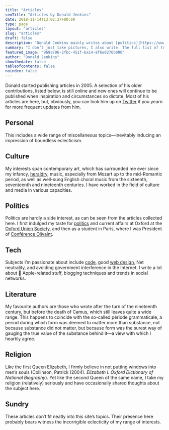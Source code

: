 ```yaml
---
title: "Articles"
seoTitle: "Articles by Donald Jenkins"
date: 2018-11-14T13:02:27+00:00
type: page
layout: "articles"
slug: "articles"
draft: false
description: "Donald Jenkins mainly writes about [politics](https://www.donaldjenkins.com/politics/), [tech](https://www.donaldjenkins.com/tech/), and [culture](https://www.donaldjenkins.com/culture/)."
summary: "I don’t just take pictures, I also write. The full list of topics is on the [Articles](https://www.donaldjenkins.com/articles/) page, but I mainly write about [politics](https://www.donaldjenkins.com/politics/), [tech](https://www.donaldjenkins.com/tech/), and [culture](https://www.donaldjenkins.com/culture/). In addition to subjects of a strictly [personal](https://www.donaldjenkins.com/personal/) nature, I’ve also occasionally written about [literature](https://www.donaldjenkins.com/literature/) and [religion](https://www.donaldjenkins.com/religion/)."
featured_image: "969a796-2fbc-451f-ba14-8f6e0276b000"
author: "Donald Jenkins"
showthedate: false
tableofcontents: false
noindex: false
---
```


Donald started publishing articles in 2005. A selection of his older contributions, listed below, is still online and new ones will continue to be published when inspiration and circumstances so dictate. Most of his articles are here, but, obviously, you can look him up on [Twitter](https://www.twitter.com/donaldjenkins) if you yearn for more frequent updates from him.</aside>

## Personal

This includes a wide range of miscellaneous topics—inevitably inducing an impression of boundless eclecticism.

## Culture

My interests span contemporary art, which has surrounded me ever since my infancy, [heraldry](https://cdn.donaldjenkins.com/documents/jenkins-arms-large.jpg?lossy=1&w=2560&ssl=1), music, especially from Mozart up to the mid-Romantic period, as well as well-sung English choral music from the sixteenth, seventeenth and nineteenth centuries. I have worked in the field of culture and media in various capacities.

## Politics

Politics are hardly a side interest, as can be seen from the articles collected here. I first indulged my taste for [politics](/politics/) and current affairs at Oxford at the [Oxford Union Society](https://www.oxford-union.org/), and then as a student in Paris, where I was President of [Conférence Olivaint](https://en.wikipedia.org/wiki/Conf%C3%A9rence_Olivaint).

## Tech

Subjects I’m passionate about include [code](https://stackoverflow.com/users/265324/donald-jenkins), good [web design](https://dribbble.com/donaldjenkins), Net neutrality, and avoiding government interference in the Internet. I write a lot about  Apple-related stuff, blogging techniques and trends in social networks.

## Literature

My favourite authors are those who wrote after the turn of the nineteenth century, but before the death of Camus, which still leaves quite a wide range. This happens to coincide with the so-called période grammaticale, a period during which form was deemed to matter more than substance, not because substance did not matter, but because form was the surest way of gauging the true value of the substance behind it—a view with which I heartily agree.

## Religion

Like the first Queen Elizabeth, I firmly believe in not putting windows into men’s souls (Collinson, Patrick (2004). _Elizabeth I. Oxford Dictionary of National Biography_). Yet like the second Queen of the same name, I take my religion (relatively) seriously and have occasionally shared thoughts about the subject here.

## Sundry

These articles don’t fit neatly into this site’s topics. Their presence here probably bears witness the incorrigible eclecticity of my range of interests.
